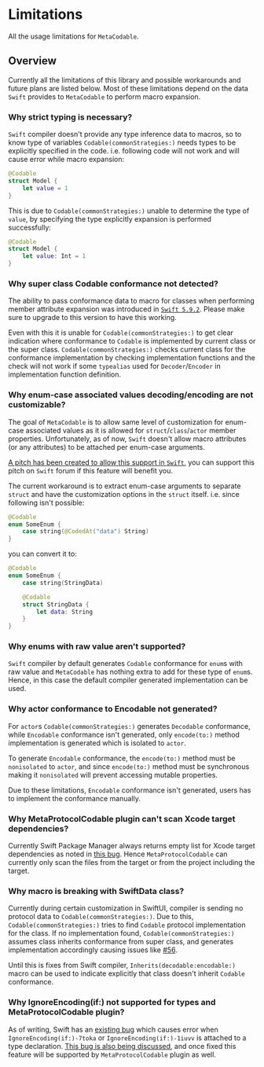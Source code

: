 # Limitations

All the usage limitations for ``MetaCodable``.

## Overview

Currently all the limitations of this library and possible workarounds and future plans are listed below. Most of these limitations depend on the data `Swift` provides to ``MetaCodable`` to perform macro expansion.

### Why strict typing is necessary?

`Swift` compiler doesn't provide any type inference data to macros, so to know type of variables ``Codable(commonStrategies:)`` needs types to be explicitly specified in the code. i.e. following code will not work and will cause error while macro expansion:

```swift
@Codable
struct Model {
    let value = 1
}
```

This is due to ``Codable(commonStrategies:)`` unable to determine the type of `value`, by specifying the type explicitly expansion is performed successfully:

```swift
@Codable
struct Model {
    let value: Int = 1
}
```

### Why super class Codable conformance not detected?

The ability to pass conformance data to macro for classes when performing member attribute expansion was introduced in [`Swift 5.9.2`](https://github.com/apple/swift-evolution/blob/main/proposals/0407-member-macro-conformances.md). Please make sure to upgrade to this version to have this working.

Even with this it is unable for ``Codable(commonStrategies:)`` to get clear indication where conformance to `Codable` is implemented by current class or the super class. ``Codable(commonStrategies:)`` checks current class for the conformance implementation by checking implementation functions and the check will not work if some `typealias` used for `Decoder`/`Encoder` in implementation function definition.

### Why enum-case associated values decoding/encoding are not customizable?

The goal of ``MetaCodable`` is to allow same level of customization for enum-case associated values as it is allowed for `struct`/`class`/`actor` member properties. Unfortunately, as of now, `Swift` doesn't allow macro attributes (or any attributes) to be attached per enum-case arguments.

[A pitch has been created to allow this support in `Swift`](https://forums.swift.org/t/attached-macro-support-for-enum-case-arguments/67952), you can support this pitch on `Swift` forum if this feature will benefit you.

The current workaround is to extract enum-case arguments to separate `struct` and have the customization options in the `struct` itself. i.e. since following isn't possible:

```swift
@Codable
enum SomeEnum {
    case string(@CodedAt("data") String)
}
```

you can convert it to:

```swift
@Codable
enum SomeEnum {
    case string(StringData)

    @Codable
    struct StringData {
        let data: String
    }
}
```

### Why enums with raw value aren't supported?

`Swift` compiler by default generates `Codable` conformance for `enum`s with raw value and `MetaCodable` has nothing extra to add for these type of `enum`s. Hence, in this case the default compiler generated implementation can be used.

### Why actor conformance to Encodable not generated?

For `actor`s ``Codable(commonStrategies:)`` generates `Decodable` conformance, while `Encodable` conformance isn't generated, only `encode(to:)` method implementation is generated which is isolated to `actor`.

To generate `Encodable` conformance, the `encode(to:)` method must be `nonisolated` to `actor`, and since `encode(to:)` method must be synchronous making it `nonisolated` will prevent accessing mutable properties.

Due to these limitations, `Encodable` conformance isn't generated, users has to implement the conformance manually.

### Why MetaProtocolCodable plugin can't scan Xcode target dependencies?

Currently Swift Package Manager always returns empty list for Xcode target dependencies as noted in [this bug](https://github.com/apple/swift-package-manager/issues/6003). Hence `MetaProtocolCodable` can currently only scan the files from the target or from the project including the target.

### Why macro is breaking with SwiftData class?

Currently during certain customization in SwiftUI, compiler is sending no protocol data to ``Codable(commonStrategies:)``. Due to this, ``Codable(commonStrategies:)`` tries to find `Codable` protocol implementation for the class. If no implementation found, ``Codable(commonStrategies:)`` assumes class inherits conformance from super class, and generates implementation accordingly causing issues like [#56](https://github.com/SwiftyLab/MetaCodable/issues/56).

Until this is fixes from Swift compiler, ``Inherits(decodable:encodable:)`` macro can be used to indicate explicitly that class doesn't inherit `Codable` conformance.

### Why IgnoreEncoding(if:) not supported for types and MetaProtocolCodable plugin?

As of writing, Swift has an [existing bug](https://github.com/apple/swift/issues/68158) which causes error when ``IgnoreEncoding(if:)-7toka`` or ``IgnoreEncoding(if:)-1iuvv`` is attached to a type declaration. [This bug is also being discussed](https://forums.swift.org/t/circular-reference-error-when-using-keypaths-to-properties-with-macros-bug-or-expected-behaviour/69162), and once fixed this feature will be supported by `MetaProtocolCodable` plugin as well.
